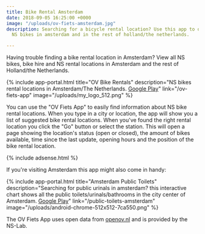 ```yaml
---
title: Bike Rental Amsterdam
date: 2018-09-05 16:25:00 +0000
image: "/uploads/ov-fiets-amsterdam.jpg"
description: Searching for a bicycle rental location? Use this app to quickly find
  NS bikes in amsterdam and in the rest of holland/the netherlands.

---
```

Having trouble finding a bike rental location in Amsterdam? View all NS bikes, bike hire and NS rental locations in Amsterdam and the rest of Holland/the Netherlands.

{% include app-portal.html title="OV Bike Rentals" description="NS bikes rental locations in Amsterdam/The Netherlands. <a href='https://play.google.com/store/apps/details?id=com.EchoSierraStudio.Ov_Fiets_App' target='_blank'>Google Play</a>" link="/ov-fiets-app" image="/uploads/my_logo_512.png" %}

You can use the "OV Fiets App" to easily find information about NS bike rental locations. When you type in a city or location, the app will show you a list of suggested bike rental locations. When you've found the right rental location you click the "Go" button or select the station. This will open a page showing  the location's status (open or closed), the amount of bikes available, time since the last update, opening hours and the position of the bike rental location.

{% include adsense.html %}

If you're visiting Amsterdam this app might also come in handy:

{% include app-portal.html title="Amsterdam Public Toilets" description="Searching for public urinals in amsterdam? this interactive chart shows all the public toilets/urinals/bathrooms in the city center of Amsterdam. <a href='https://play.google.com/store/apps/details?id=com.EchoSierraStudio.Amsterdam_Public_Toilets' target='_blank'>Google Play</a>" link="/public-toilets-amsterdam" image="/uploads/android-chrome-512x512-7ca550.png" %}

The OV Fiets App uses open data from [openov.nl](https://openov.nl/) and is provided by the NS-Lab.